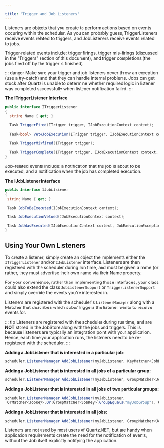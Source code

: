 ```yaml
---

title: 'Trigger and Job Listeners'
---
```


Listeners are objects that you create to perform actions based on events occuring within the scheduler.
As you can probably guess, TriggerListeners receive events related to triggers, and JobListeners receive events related to jobs.

Trigger-related events include: trigger firings, trigger mis-firings (discussed in the "Triggers" section of this document),
and trigger completions (the jobs fired off by the trigger is finished).

::: danger
Make sure your trigger and job listeners never throw an exception (use a try-catch) and that they can handle internal problems.
Jobs can get stuck after Quartz is unable to determine whether required logic in listener was completed successfully when listener notification failed.
:::

__The ITriggerListener Interface__

```csharp
public interface ITriggerListener
{
  string Name { get; }
  
  Task TriggerFired(ITrigger trigger, IJobExecutionContext context);
  
  Task<bool> VetoJobExecution(ITrigger trigger, IJobExecutionContext context);
  
  Task TriggerMisfired(ITrigger trigger);
  
  Task TriggerComplete(ITrigger trigger, IJobExecutionContext context, int triggerInstructionCode);
}
```

Job-related events include: a notification that the job is about to be executed, and a notification when the job has completed execution.

__The IJobListener Interface__

```csharp
public interface IJobListener
{
 string Name { get; }

 Task JobToBeExecuted(IJobExecutionContext context);

 Task JobExecutionVetoed(IJobExecutionContext context);

 Task JobWasExecuted(IJobExecutionContext context, JobExecutionException jobException);
} 
```

## Using Your Own Listeners

To create a listener, simply create an object the implements either the `ITriggerListener` and/or `IJobListener` interface.
Listeners are then registered with the scheduler during run time, and must be given a name (or rather, they must advertise their own
name via their Name property.

For your convenience, rather than implementing those interfaces, your class could also extend the class `JobListenerSupport` or `TriggerListenerSupport`
and simply override the events you're interested in.

Listeners are registered with the scheduler's `ListenerManager` along with a Matcher that describes which Jobs/Triggers the listener wants to receive events for.

::: tip
Listeners are registered with the scheduler during run time, and are __NOT__ stored in the JobStore along with the jobs and triggers.
This is because listeners are typically an integration point with your application.
Hence, each time your application runs, the listeners need to be re-registered with the scheduler.
:::

__Adding a JobListener that is interested in a particular job:__

```csharp
scheduler.ListenerManager.AddJobListener(myJobListener, KeyMatcher<JobKey>.KeyEquals(new JobKey("myJobName", "myJobGroup")));
```

__Adding a JobListener that is interested in all jobs of a particular group:__

```csharp
scheduler.ListenerManager.AddJobListener(myJobListener, GroupMatcher<JobKey>.GroupEquals("myJobGroup"));
```

__Adding a JobListener that is interested in all jobs of two particular groups:__

```csharp
scheduler.ListenerManager.AddJobListener(myJobListener,
 OrMatcher<JobKey>.Or(GroupMatcher<JobKey>.GroupEquals("myJobGroup"), GroupMatcher<JobKey>.GroupEquals("yourGroup")));
```

__Adding a JobListener that is interested in all jobs:__

```csharp
scheduler.ListenerManager.AddJobListener(myJobListener, GroupMatcher<JobKey>.AnyGroup());
```

Listeners are not used by most users of Quartz.NET, but are handy when application requirements create the need
for the notification of events, without the Job itself explicitly notifying the application.
